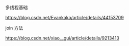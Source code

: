多线程基础

https://blog.csdn.net/Evankaka/article/details/44153709

join 方法

https://blog.csdn.net/xiao__gui/article/details/9213413